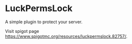 # LuckPermsLock
A simple plugin to protect your server.

Visit spigot page https://www.spigotmc.org/resources/luckpermslock.82757/.

